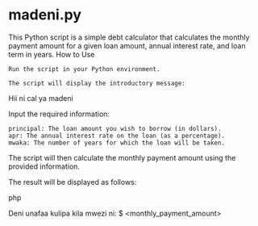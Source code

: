 # madeni.py

This Python script is a simple debt calculator that calculates the monthly payment amount for a given loan amount, annual interest rate, and loan term in years.
How to Use

    Run the script in your Python environment.

    The script will display the introductory message:

Hii ni cal ya madeni

Input the required information:

    principal: The loan amount you wish to borrow (in dollars).
    apr: The annual interest rate on the loan (as a percentage).
    mwaka: The number of years for which the loan will be taken.

The script will then calculate the monthly payment amount using the provided information.

The result will be displayed as follows:

php

Deni unafaa kulipa kila mwezi ni: $ <monthly_payment_amount>
